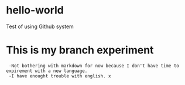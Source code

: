 # hello-world
Test of using Github system
# This is my branch experiment
     -Not bothering with markdown for now because I don't have time to expirement with a new language. 
     -I have enought trouble with english. x

